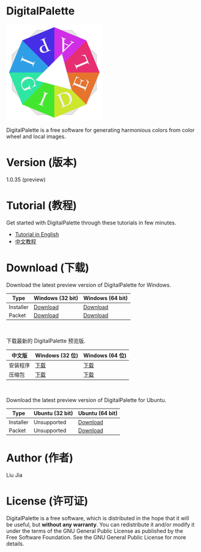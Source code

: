 # DigitalPalette
![Sample app icon](src/main/icons/full/icon_full_256.png)

DigitalPalette is a free software for generating harmonious colors from color wheel and local images.

# Version (版本)
1.0.35 (preview)

# Tutorial (教程)
Get started with DigitalPalette through these tutorials in few minutes.  

* [Tutorial in English](tutorials/tutorial_English.md)  
* [中文教程](tutorials/tutorial_Chinese.md)

# Download (下载)
Download the latest preview version of DigitalPalette for Windows.  

| Type      | Windows (32 bit) | Windows (64 bit) |
| --------- | ---------------- | ---------------- |
| Installer | [Download](https://github.com/liujiacode/DigitalPalette/releases/download/v1.0.35-pre/DigitalPaletteSetup_1_0_35_en_Windows_32.exe)  | [Download](https://github.com/liujiacode/DigitalPalette/releases/download/v1.0.35-pre/DigitalPaletteSetup_1_0_35_en_Windows_64.exe)  |
| Packet    | [Download](https://github.com/liujiacode/DigitalPalette/releases/download/v1.0.35-pre/DigitalPalette_1_0_35_en_Windows_32.7z)  | [Download](https://github.com/liujiacode/DigitalPalette/releases/download/v1.0.35-pre/DigitalPalette_1_0_35_en_Windows_64.7z)  |

<br/>

下载最新的 DigitalPalette 预览版.  

| 中文版 | Windows (32 位) | Windows (64 位) |
| --- | --- | --- |
| 安装程序 | [下载](https://github.com/liujiacode/DigitalPalette/releases/download/v1.0.35-pre/DigitalPaletteSetup_1_0_35_zh_Windows_32.exe) | [下载](https://github.com/liujiacode/DigitalPalette/releases/download/v1.0.35-pre/DigitalPaletteSetup_1_0_35_zh_Windows_64.exe) |
| 压缩包 | [下载](https://github.com/liujiacode/DigitalPalette/releases/download/v1.0.35-pre/DigitalPalette_1_0_35_zh_Windows_32.7z) | [下载](https://github.com/liujiacode/DigitalPalette/releases/download/v1.0.35-pre/DigitalPalette_1_0_35_zh_Windows_64.7z) |

<br/>

Download the latest preview version of DigitalPalette for Ubuntu.  

| Type      | Ubuntu (32 bit) | Ubuntu (64 bit) |
| --------- | --------------- | --------------- |
| Installer | Unsupported | [Download](https://github.com/liujiacode/DigitalPalette/releases/download/v1.0.35-pre/DigitalPalette_1_0_35_Ubuntu_64.deb) |
| Packet    | Unsupported | [Download](https://github.com/liujiacode/DigitalPalette/releases/download/v1.0.35-pre/DigitalPalette_1_0_35_Ubuntu_64.7z) |

# Author (作者)
Liu Jia

# License (许可证)
DigitalPalette is a free software, which is distributed in the hope that it will be useful, but **without any warranty**. You can redistribute it and/or modify it under the terms of the GNU General Public License as published by the Free Software Foundation. See the GNU General Public License for more details.
